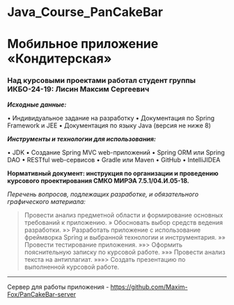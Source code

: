 # Java_Course_PanCakeBar

# Мобильное приложение «Кондитерская»

### Над курсовыми проектами работал студент группы ИКБО-24-19: Лисин Максим Сергеевич
***Исходные данные:***

• Индивидуальное задание на разработку
• Документация по Spring Framework и JEE
• Документация по языку Java (версия не ниже 8)

***Инструменты и технологии для использования:***

• JDK
• Создание Spring MVC web-приложений
• Spring ORM или Spring DAO
• RESTful web-сервисов
• Gradle или Maven
• GitHub
• IntelliJIDEA

**Нормативный документ: инструкция по организации и проведению курсового проектирования СМКО МИРЭА 7.5.1/04.И.05-18.**

*Перечень вопросов, подлежащих разработке, и обязательного графического материала:*

> Провести анализ предметной области и формирование основных требований к приложению.
» Обосновать выбор средств ведения разработки.
»> Разработать приложение с использование фреймворка Spring и выбранной технологии и инструментария.
»» Провести тестирование приложения.
»»> Оформить пояснительную записку по курсовой работе.
»»» Провести анализ текста на антиплагиат.
»»»> Создать презентацию по выполненной курсовой работе.

***

Сервер для работы приложения - <https://github.com/Maxim-Fox/PanCakeBar-server>
